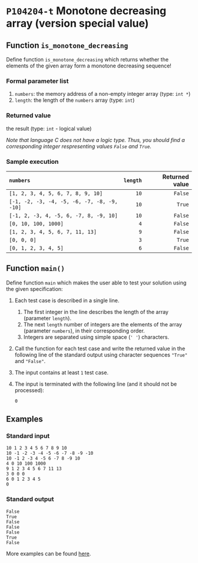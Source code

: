 # `P104204-t` Monotone decreasing array (version special value)

## Function `is_monotone_decreasing`

Define function `is_monotone_decreasing` which returns whether the elements of the given array form a monotone decreasing sequence!

### Formal parameter list

1. `numbers`: the memory address of a non-empty integer array (type: `int *`)
1. `length`: the length of the `numbers` array (type: `int`)

### Returned value

the result (type: `int` - logical value)

*Note that language C does not have a logic type. Thus, you should find a corresponding integer respresenting values `False` and `True`.*

### Sample execution

| `numbers` | `length` | Returned value | 
| :--- | ---: | ---: | 
| `[1, 2, 3, 4, 5, 6, 7, 8, 9, 10]` | `10` | `False` |
| `[-1, -2, -3, -4, -5, -6, -7, -8, -9, -10]` | `10` | `True` |
| `[-1, 2, -3, 4, -5, 6, -7, 8, -9, 10]` | `10` | `False` |
| `[0, 10, 100, 1000]` | `4` | `False` |
| `[1, 2, 3, 4, 5, 6, 7, 11, 13]` | `9` | `False` |
| `[0, 0, 0]` | `3` | `True` |
| `[0, 1, 2, 3, 4, 5]` | `6` | `False` |

## Function `main()`

Define function `main` which makes the user able to test your solution using the given specification:

1. Each test case is described in a single line.
   1. The first integer in the line describes the length of the array (parameter `length`).
   1. The next `length` number of integers are the elements of the array (parameter `numbers`), in their corresponding order.
   1. Integers are separated using simple space (`' '`) characters.
1. Call the function for each test case and write the returned value in the following line of the standard output using character sequences `"True"` and `"False"`.
2. The input contains at least `1` test case.
1. The input is terminated with the following line (and it should not be processed):

	```
	0
	```

## Examples

### Standard input

```
10 1 2 3 4 5 6 7 8 9 10
10 -1 -2 -3 -4 -5 -6 -7 -8 -9 -10
10 -1 2 -3 4 -5 6 -7 8 -9 10
4 0 10 100 1000
9 1 2 3 4 5 6 7 11 13
3 0 0 0
6 0 1 2 3 4 5
0
```

### Standard output

```
False
True
False
False
False
True
False
```

More examples can be found [here](./P104204).